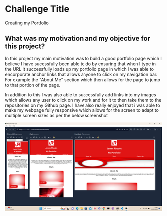 # Challenge Title
Creating my Portfolio

## What was my motivation and my objective for this project?

In this project my main motivation was to build a good portfolio page which I believe I have sucessfully been able to do by ensuring that when I type in the URL it successfully loads up my portfolio page in which I was able to encorporate anchor links that allows anyone to click on my navigation bar. For example the "About Me" section which then allows for the page to jump to that portion of the page.

In addition to this I was also able to successfully add links into my images which allows any user to click on my work and for it to then take them to the repositories on my Github page. I have also really enjoyed that i was able to make my webpage fully responsive which allows for the screen to adapt to multiple screen sizes as per the below screenshot

![Alt text](Assets/Images/Responsive-Web-Pages.png)